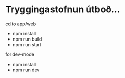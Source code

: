 # Tryggingastofnun útboð...


cd to app/web

- npm install
- npm run build
- npm run start

for dev-mode

- npm install
- npm run dev


